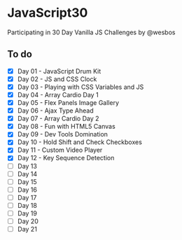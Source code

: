 # JavaScript30
Participating in 30 Day Vanilla JS Challenges by @wesbos

## To do

- [x] Day 01 - JavaScript Drum Kit
- [x] Day 02 - JS and CSS Clock
- [x] Day 03 - Playing with CSS Variables and JS
- [x] Day 04 - Array Cardio Day 1
- [x] Day 05 - Flex Panels Image Gallery
- [x] Day 06 - Ajax Type Ahead
- [x] Day 07 - Array Cardio Day 2
- [x] Day 08 - Fun with HTML5 Canvas
- [x] Day 09 - Dev Tools Domination
- [x] Day 10 - Hold Shift and Check Checkboxes
- [x] Day 11 - Custom Video Player
- [x] Day 12 - Key Sequence Detection
- [ ] Day 13
- [ ] Day 14
- [ ] Day 15
- [ ] Day 16
- [ ] Day 17
- [ ] Day 18
- [ ] Day 19
- [ ] Day 20
- [ ] Day 21
